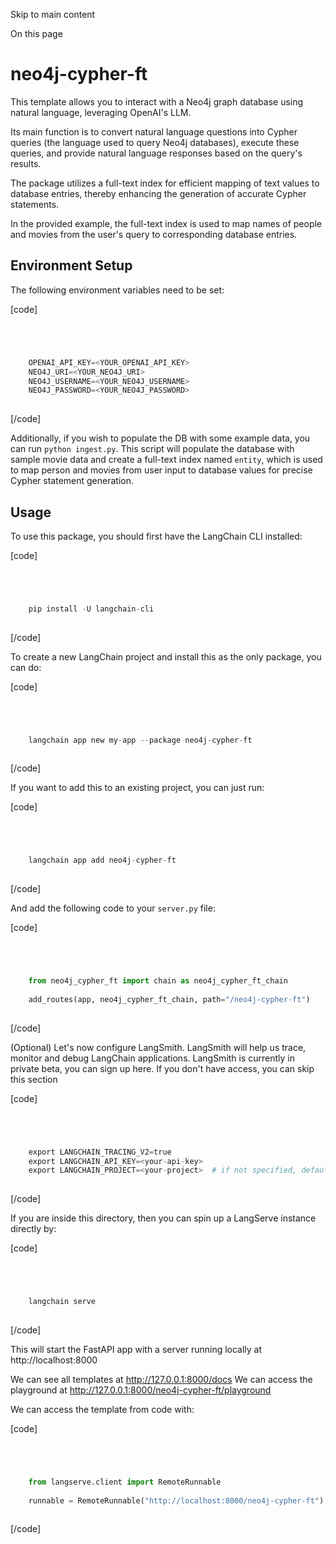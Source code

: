 

Skip to main content

On this page

# neo4j-cypher-ft

This template allows you to interact with a Neo4j graph database using natural language, leveraging OpenAI's LLM.

Its main function is to convert natural language questions into Cypher queries (the language used to query Neo4j databases), execute these queries, and provide natural language responses based on the
query's results.

The package utilizes a full-text index for efficient mapping of text values to database entries, thereby enhancing the generation of accurate Cypher statements.

In the provided example, the full-text index is used to map names of people and movies from the user's query to corresponding database entries.

## Environment Setup​

The following environment variables need to be set:

[code]
```python




    OPENAI_API_KEY=<YOUR_OPENAI_API_KEY>  
    NEO4J_URI=<YOUR_NEO4J_URI>  
    NEO4J_USERNAME=<YOUR_NEO4J_USERNAME>  
    NEO4J_PASSWORD=<YOUR_NEO4J_PASSWORD>  
    


```
[/code]


Additionally, if you wish to populate the DB with some example data, you can run `python ingest.py`. This script will populate the database with sample movie data and create a full-text index named
`entity`, which is used to map person and movies from user input to database values for precise Cypher statement generation.

## Usage​

To use this package, you should first have the LangChain CLI installed:

[code]
```python




    pip install -U langchain-cli  
    


```
[/code]


To create a new LangChain project and install this as the only package, you can do:

[code]
```python




    langchain app new my-app --package neo4j-cypher-ft  
    


```
[/code]


If you want to add this to an existing project, you can just run:

[code]
```python




    langchain app add neo4j-cypher-ft  
    


```
[/code]


And add the following code to your `server.py` file:

[code]
```python




    from neo4j_cypher_ft import chain as neo4j_cypher_ft_chain  
      
    add_routes(app, neo4j_cypher_ft_chain, path="/neo4j-cypher-ft")  
    


```
[/code]


(Optional) Let's now configure LangSmith. LangSmith will help us trace, monitor and debug LangChain applications. LangSmith is currently in private beta, you can sign up here. If you don't have
access, you can skip this section

[code]
```python




    export LANGCHAIN_TRACING_V2=true  
    export LANGCHAIN_API_KEY=<your-api-key>  
    export LANGCHAIN_PROJECT=<your-project>  # if not specified, defaults to "default"  
    


```
[/code]


If you are inside this directory, then you can spin up a LangServe instance directly by:

[code]
```python




    langchain serve  
    


```
[/code]


This will start the FastAPI app with a server running locally at http://localhost:8000

We can see all templates at http://127.0.0.1:8000/docs We can access the playground at http://127.0.0.1:8000/neo4j-cypher-ft/playground

We can access the template from code with:

[code]
```python




    from langserve.client import RemoteRunnable  
      
    runnable = RemoteRunnable("http://localhost:8000/neo4j-cypher-ft")  
    


```
[/code]


